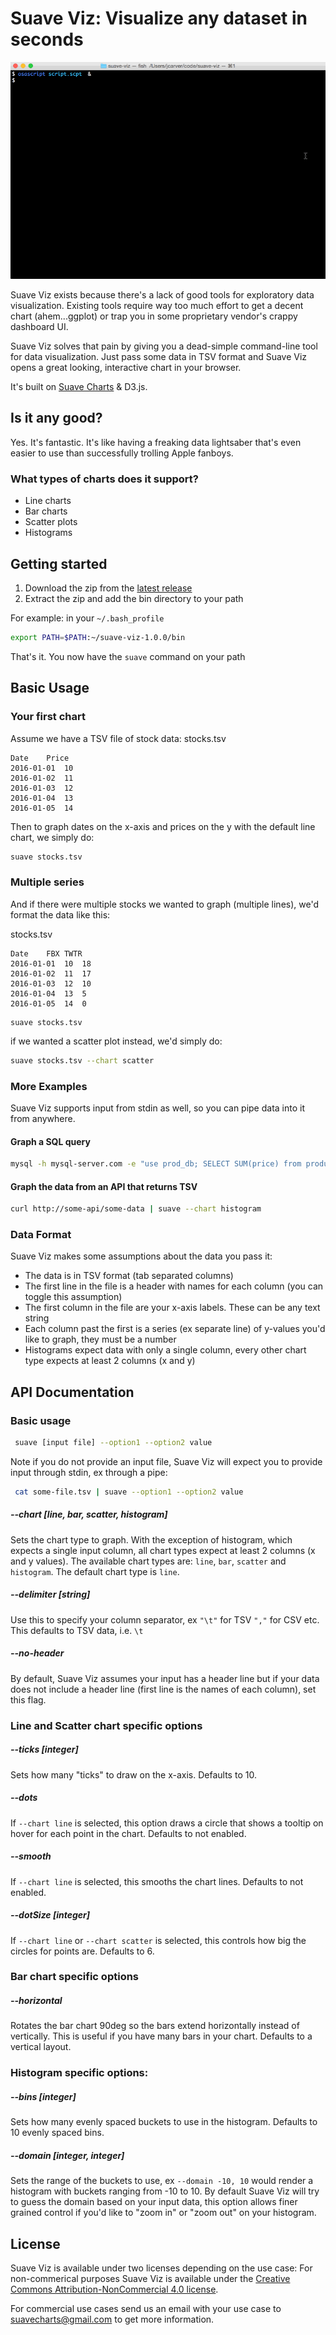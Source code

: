 # Suave Viz: Visualize any dataset in seconds

![example](https://raw.githubusercontent.com/jcarver989/suave-viz/master/suave-viz.gif)

Suave Viz exists because there's a lack of good tools for exploratory data visualization. Existing tools require way too much effort to get a decent chart (ahem...ggplot) or trap you in some proprietary vendor's crappy dashboard UI.

Suave Viz solves that pain by giving you a dead-simple command-line tool for data visualization. Just pass some data in TSV format and Suave Viz opens a great looking, interactive chart in your browser. 


It's built on [Suave Charts](http://suavecharts.com) & D3.js.

## Is it any good?

Yes. It's fantastic. It's like having a freaking data lightsaber that's even easier to use than successfully trolling Apple fanboys. 

### What types of charts does it support?

- Line charts
- Bar charts
- Scatter plots
- Histograms

## Getting started

1. Download the zip from the [latest release](https://github.com/jcarver989/suave-viz/releases)
2. Extract the zip and add the bin directory to your path

For example: in your `~/.bash_profile`
```bash
export PATH=$PATH:~/suave-viz-1.0.0/bin
```
That's it. You now have the `suave` command on your path

## Basic Usage

### Your first chart
Assume we have a TSV file of stock data: stocks.tsv
```
Date	Price
2016-01-01	10
2016-01-02	11
2016-01-03	12
2016-01-04	13
2016-01-05	14
```

Then to graph dates on the x-axis and prices on the y with the default line chart, we simply do:

```bash
suave stocks.tsv 
```

### Multiple series 
And if there were multiple stocks we wanted to graph (multiple lines), we'd format the data like this:

stocks.tsv
```
Date	FBX	TWTR
2016-01-01	10	18
2016-01-02	11	17
2016-01-03	12	10
2016-01-04	13	5
2016-01-05	14	0
```

```
suave stocks.tsv
```

if we wanted a scatter plot instead, we'd simply do:
```bash
suave stocks.tsv --chart scatter
```

### More Examples
Suave Viz supports input from stdin as well, so you can pipe data into it from anywhere.

#### Graph a SQL query

```bash
mysql -h mysql-server.com -e "use prod_db; SELECT SUM(price) from product_sales GROUP BY day;" | suave --chart bar
```

#### Graph the data from an API that returns TSV
```bash
curl http://some-api/some-data | suave --chart histogram 
```

### Data Format
Suave Viz makes some assumptions about the data you pass it: 

- The data is in TSV format (tab separated columns) 
- The first line in the file is a header with names for each column (you can toggle this assumption)
- The first column in the file are your x-axis labels. These can be any text string
- Each column past the first is a series (ex separate line) of y-values you'd like to graph, they must be a number
- Histograms expect data with only a single column, every other chart type expects at least 2 columns (x and y)


## API Documentation

### Basic usage
```bash
 suave [input file] --option1 --option2 value
```

Note if you do not provide an input file, Suave Viz will expect you to provide input through stdin, ex through a pipe:

```bash
 cat some-file.tsv | suave --option1 --option2 value
```

##### --chart [line, bar, scatter, histogram]
Sets the chart type to graph. With the exception of histogram, which expects a single input column, all chart types expect at least 2 columns (x and y values). The available chart types are: `line`, `bar`, `scatter` and `histogram`. The default chart type is `line`.

##### --delimiter [string]
Use this to specify your column separator, ex `"\t"` for TSV `","` for CSV etc. This defaults to TSV data, i.e. `\t`

##### --no-header
By default, Suave Viz assumes your input has a header line but if your data does not include a header line (first line is the names of each column), set this flag. 

### Line and Scatter chart specific options

##### --ticks [integer]
Sets how many "ticks" to draw on the x-axis. Defaults to 10.

##### --dots
If `--chart line` is selected, this option draws a circle that shows a tooltip on hover for each point in the chart. Defaults to not enabled.

##### --smooth
If `--chart line` is selected, this smooths the chart lines. Defaults to not enabled.

##### --dotSize [integer]
If `--chart line` or `--chart scatter` is selected, this controls how big the circles for points are. Defaults to 6.

### Bar chart specific options

##### --horizontal
Rotates the bar chart 90deg so the bars extend horizontally instead of vertically. This is useful if you have many bars in your chart. Defaults to a vertical layout.

### Histogram specific options:

##### --bins [integer]
Sets how many evenly spaced buckets to use in the histogram. Defaults to 10 evenly spaced bins.

##### --domain [integer, integer]
Sets the range of the buckets to use, ex `--domain -10, 10` would render a histogram with buckets ranging from -10 to 10. By default Suave Viz will try to guess the domain based on your input data, this option allows finer grained control if you'd like to "zoom in" or "zoom out" on your histogram.  


## License
Suave Viz is available under two licenses depending on the use case:
For non-commerical purposes Suave Viz is available under the [Creative Commons Attribution-NonCommercial 4.0 license](http://creativecommons.org/licenses/by-nc/4.0/). 

For commercial use cases send us an email with your use case to suavecharts@gmail.com to get more information.  

